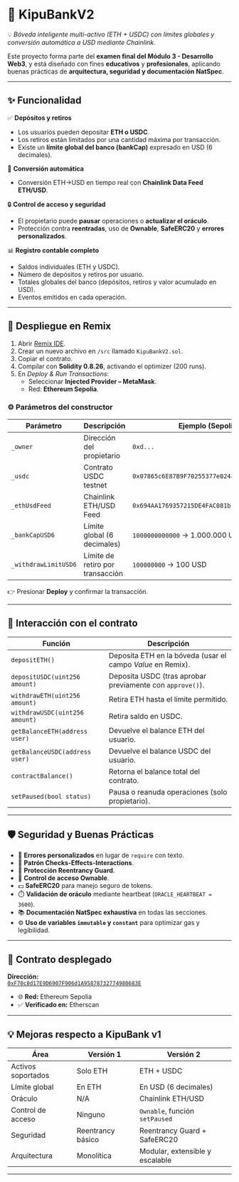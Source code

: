 # 🏦 **KipuBankV2**

💡 *Bóveda inteligente multi-activo (ETH + USDC) con límites globales y conversión automática a USD mediante Chainlink.*  

Este proyecto forma parte del **examen final del Módulo 3 - Desarrollo Web3**, y está diseñado con fines **educativos** y **profesionales**, aplicando buenas prácticas de **arquitectura, seguridad y documentación NatSpec**.

---

## ✨ **Funcionalidad**

✅ **Depósitos y retiros**  
- Los usuarios pueden depositar **ETH o USDC**.  
- Los retiros están limitados por una cantidad máxima por transacción.  
- Existe un **límite global del banco (bankCap)** expresado en USD (6 decimales).  

🧮 **Conversión automática**  
- Conversión ETH→USD en tiempo real con **Chainlink Data Feed ETH/USD**.  

🔒 **Control de acceso y seguridad**  
- El propietario puede **pausar** operaciones o **actualizar el oráculo**.  
- Protección contra **reentradas**, uso de **Ownable**, **SafeERC20** y **errores personalizados**.  

📊 **Registro contable completo**  
- Saldos individuales (ETH y USDC).  
- Número de depósitos y retiros por usuario.  
- Totales globales del banco (depósitos, retiros y valor acumulado en USD).  
- Eventos emitidos en cada operación.  

---

## 🚀 **Despliegue en Remix**

1. Abrir [Remix IDE](https://remix.ethereum.org).  
2. Crear un nuevo archivo en `/src` llamado `KipuBankV2.sol`.  
3. Copiar el contrato.  
4. Compilar con **Solidity 0.8.26**, activando el optimizer (200 runs).  
5. En *Deploy & Run Transactions*:  
   - Seleccionar **Injected Provider – MetaMask**.  
   - Red: **Ethereum Sepolia**.  

### ⚙️ **Parámetros del constructor**

| Parámetro | Descripción | Ejemplo (Sepolia) |
|------------|--------------|------------------|
| `_owner` | Dirección del propietario | `0xd...` |
| `_usdc` | Contrato USDC testnet | `0x07865c6E87B9F70255377e024ace6630C1Eaa37F` |
| `_ethUsdFeed` | Chainlink ETH/USD Feed | `0x694AA1769357215DE4FAC081bf1f309aDC325306` |
| `_bankCapUSD6` | Límite global (6 decimales) | `1000000000000` → 1.000.000 USD |
| `_withdrawLimitUSD6` | Límite de retiro por transacción | `100000000` → 100 USD |

👉 Presionar **Deploy** y confirmar la transacción.

---

## 🧠 **Interacción con el contrato**

| Función | Descripción |
|----------|--------------|
| `depositETH()` | Deposita ETH en la bóveda (usar el campo *Value* en Remix). |
| `depositUSDC(uint256 amount)` | Deposita USDC (tras aprobar previamente con `approve()`). |
| `withdrawETH(uint256 amount)` | Retira ETH hasta el límite permitido. |
| `withdrawUSDC(uint256 amount)` | Retira saldo en USDC. |
| `getBalanceETH(address user)` | Devuelve el balance ETH del usuario. |
| `getBalanceUSDC(address user)` | Devuelve el balance USDC del usuario. |
| `contractBalance()` | Retorna el balance total del contrato. |
| `setPaused(bool status)` | Pausa o reanuda operaciones (solo propietario). |

---

## 🛡️ **Seguridad y Buenas Prácticas**

- 🧱 **Errores personalizados** en lugar de `require` con texto.  
- 🔁 **Patrón Checks-Effects-Interactions**.  
- 🚫 **Protección Reentrancy Guard**.  
- 🧩 **Control de acceso Ownable**.  
- 💵 **SafeERC20** para manejo seguro de tokens.  
- ⏱️ **Validación de oráculo** mediante heartbeat (`ORACLE_HEARTBEAT = 3600`).  
- 📚 **Documentación NatSpec exhaustiva** en todas las secciones.  
- ⚙️ **Uso de variables `immutable` y `constant`** para optimizar gas y legibilidad.  

---

## 🔗 **Contrato desplegado**

**Dirección:**  
[`0xF70c8d17E9D6907F906d1A95878732774980683E`](https://sepolia.etherscan.io/address/0xF70c8d17E9D6907F906d1A95878732774980683E#code)  

- 🌐 **Red:** Ethereum Sepolia  
- ✅ **Verificado en:** Etherscan  

---

## 💡 **Mejoras respecto a KipuBank v1**

| Área | Versión 1 | Versión 2 |
|------|------------|-----------|
| Activos soportados | Solo ETH | ETH + USDC |
| Límite global | En ETH | En USD (6 decimales) |
| Oráculo | N/A | Chainlink ETH/USD |
| Control de acceso | Ninguno | `Ownable`, función `setPaused` |
| Seguridad | Reentrancy básico | Reentrancy Guard + SafeERC20 |
| Arquitectura | Monolítica | Modular, extensible y escalable |

---
